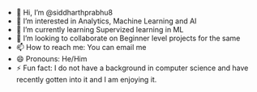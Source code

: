 - 👋 Hi, I’m @siddharthprabhu8
- 👀 I’m interested in Analytics, Machine Learning and AI
- 🌱 I’m currently learning Supervized learning in ML
- 💞️ I’m looking to collaborate on Beginner level projects for the same
- 📫 How to reach me: You can email me
- 😄 Pronouns: He/Him
- ⚡ Fun fact: I do not have a background in computer science and have recently gotten into it and I am enjoying it.

<!---
siddharthprabhu8/siddharthprabhu8 is a ✨ special ✨ repository because its `README.md` (this file) appears on your GitHub profile.
You can click the Preview link to take a look at your changes.
--->
